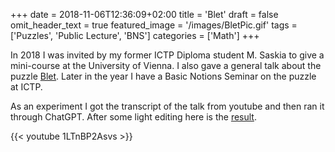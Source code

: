 +++
date = 2018-11-06T12:36:09+02:00
title = 'Blet'
draft = false
omit_header_text = true
featured_image = '/images/BletPic.gif'
tags = ['Puzzles', 'Public Lecture', 'BNS']
categories = ['Math']
+++

In 2018 I was invited by my former ICTP Diploma student M. Saskia to
give a mini-course at the University of Vienna. I also gave a general
talk  about the puzzle [Blet](/pdf/2018-blet.pdf). Later in the year I
have a Basic Notions Seminar on the puzzle at ICTP.

As an experiment I got the transcript of the talk from youtube and
then ran it through ChatGPT. After some light editing here is the
[result](/text/2018-blet-transcript.md). 

{{< youtube 1LTnBP2Asvs >}}


